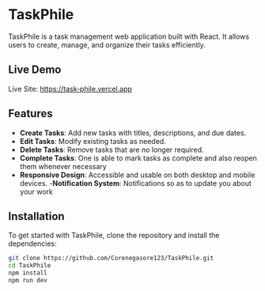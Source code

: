 # TaskPhile

TaskPhile is a task management web application built with React. It allows users to create, manage, and organize their tasks efficiently.

## Live Demo
Live Site: https://task-phile.vercel.app

## Features

- **Create Tasks**: Add new tasks with titles, descriptions, and due dates.
- **Edit Tasks**: Modify existing tasks as needed.
- **Delete Tasks**: Remove tasks that are no longer required.
- **Complete Tasks**: One is able to mark tasks as complete and also reopen them whenever necessary
- **Responsive Design**: Accessible and usable on both desktop and mobile devices.
-**Notification System**: Notifications so as to update you about your work


## Installation

To get started with TaskPhile, clone the repository and install the dependencies:

```bash
git clone https://github.com/Corenegasore123/TaskPhile.git
cd TaskPhile
npm install
npm run dev

